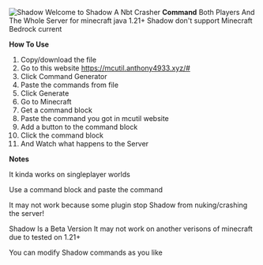 ![Shadow](https://github.com/user-attachments/assets/10b4a36b-c08f-44d7-be3d-665fbbab7d8e)
Welcome to Shadow A Nbt Crasher **Command** Both Players And The Whole Server for minecraft java 1.21+ 
Shadow don't support Minecraft Bedrock current 


**How To Use**
1. Copy/download the file
2. Go to this website https://mcutil.anthony4933.xyz/#
3. Click Command Generator
4. Paste the commands from file
5. Click Generate
6. Go to Minecraft
7. Get a command block
8. Paste the command you got in mcutil website
9. Add a button to the command block
10. Click the command block
11. And Watch what happens to the Server 
   


**Notes**

It kinda works on singleplayer worlds

Use a command block and paste the command

It may not work because some plugin stop Shadow from nuking/crashing the server!

Shadow Is a Beta Version It may not work on another verisons of minecraft due to tested on 1.21+

You can modify Shadow commands as you like 

